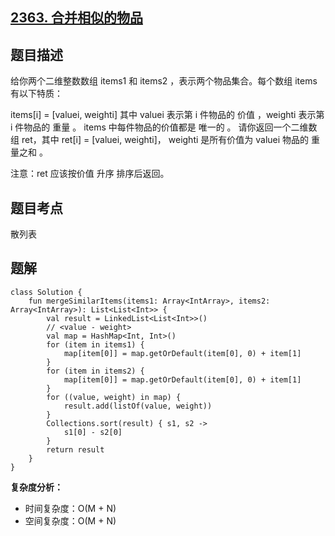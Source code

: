 ## [2363. 合并相似的物品](https://leetcode.cn/problems/merge-similar-items/description/)

## 题目描述

给你两个二维整数数组 items1 和 items2 ，表示两个物品集合。每个数组 items 有以下特质：

items[i] = [valuei, weighti] 其中 valuei 表示第 i 件物品的 价值 ，weighti 表示第 i 件物品的 重量 。
items 中每件物品的价值都是 唯一的 。
请你返回一个二维数组 ret，其中 ret[i] = [valuei, weighti]， weighti 是所有价值为 valuei 物品的 重量之和 。

注意：ret 应该按价值 升序 排序后返回。

## 题目考点

散列表

## 题解
 
```
class Solution {
    fun mergeSimilarItems(items1: Array<IntArray>, items2: Array<IntArray>): List<List<Int>> {
        val result = LinkedList<List<Int>>()
        // <value - weight>
        val map = HashMap<Int, Int>()
        for (item in items1) {
            map[item[0]] = map.getOrDefault(item[0], 0) + item[1]
        }
        for (item in items2) {
            map[item[0]] = map.getOrDefault(item[0], 0) + item[1]
        }
        for ((value, weight) in map) {
            result.add(listOf(value, weight))
        }
        Collections.sort(result) { s1, s2 ->
            s1[0] - s2[0]
        }
        return result
    }
}
```

**复杂度分析：**

- 时间复杂度：O(M + N)
- 空间复杂度：O(M + N) 
